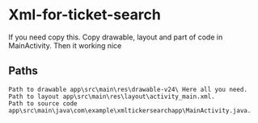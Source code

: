 # Xml-for-ticket-search
If you need copy this. Copy drawable, layout and part of code in MainActivity.
Then it working nice
## Paths
```
Path to drawable app\src\main\res\drawable-v24\ Here all you need.
Path to layout app\src\main\res\layout\activity_main.xml.
Path to source code app\src\main\java\com\example\xmltickersearchapp\MainActivity.java.
```
